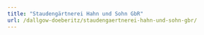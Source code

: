 ```yaml
---
title: "Staudengärtnerei Hahn und Sohn GbR"
url: /dallgow-doeberitz/staudengaertnerei-hahn-und-sohn-gbr/
---
```

